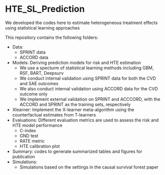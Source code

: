 # HTE_SL_Prediction
We developed the codes here to estimate heterogeneous treatment effects using statistical learning approaches 

This repository contains the following folders: 
- Data: 
  - SPRINT data 
  - ACCORD data 
- Models: Deriving prediction models for risk and HTE estimation
  - We use a specturm of statistical learning methods including GBM, RSF, BART, Deepsurv
  - We conduct internal validation using SPRINT data for both the CVD and SAE outcomes
  - We also conduct internal validation using ACCORD data for the CVD outcome only 
  - We implement external validation on SPRINT and ACCCORD, with the ACCORD and SPRINT as the training sets, respectively
- Xlearner: Implement the X-learner meta-algorithm using the counterfactual estimates from T-learners 
- Evaluations: Different evaluation metrics are used to assess the risk and HTE model performance 
   - C-index 
   - GND test 
   - RATE metric 
   - HTE calibration plot
- Summary: codes to generate summarized tables and figures for publication 
- Simulations: 
  - Simulations based on the settings in the causal survival forest paper 
